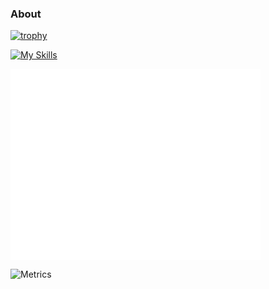   <h3 class="text-center">About  </h3>


[![trophy](https://github-profile-trophy.vercel.app/?username=xahurs)](https://github.com/xahurs/github-profile-trophy)
<br>

[![My Skills](https://skillicons.dev/icons?i=js,html,css,rails,php,mysql,ajax)](https://skillicons.dev)

<img align="center" src="/github-metrics.svg" alt="Metrics" width="400">

![Metrics](https://metrics.lecoq.io/xahurs?template=classic&base=header%2C%20activity%2C%20community%2C%20repositories%2C%20metadata&base.indepth=false&base.hireable=false&base.skip=false&config.timezone=Asia%2FCalcutta)
